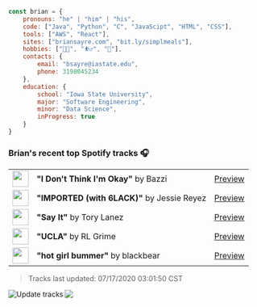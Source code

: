 ```javascript
const brian = {
    pronouns: "he" | "him" | "his",
    code: ["Java", "Python", "C", "JavaScipt", "HTML", "CSS"],
    tools: ["AWS", "React"],
    sites: ["briansayre.com", "bit.ly/simplmeals"],
    hobbies: ["👨‍💻", "⛹️‍♂️", "🍳"],
    contacts: {
        email: "bsayre@iastate.edu",
        phone: 3198045234
    },
    education: {
        school: "Iowa State University",
        major: "Software Engineering",
        minor: "Data Science",
        inProgress: true
    }
}
```

### Brian's recent top Spotify tracks 🎧
<table>
<!-- top_tracks starts -->
    <tr>
        <td> <img height="32px" src="https://i.scdn.co/image/ab67616d000048516bbd6589349e2bab2ce3f38b"> </td>
        <td> <b>"I Don't Think I'm Okay"</b> by Bazzi</td>
        <td> <a href="https://p.scdn.co/mp3-preview/a1cef8de9c2cfb52ca9ecde857b8e7b3581b701e?cid=856b16ed1b17433b9b4ee14b5a0c5a87" target="_blank" > Preview </a> </td>
    </tr>
    <tr>
        <td> <img height="32px" src="https://i.scdn.co/image/ab67616d000048518e59b60132f8d99895ab4803"> </td>
        <td> <b>"IMPORTED (with 6LACK)"</b> by Jessie Reyez</td>
        <td> <a href="https://p.scdn.co/mp3-preview/8b481ccf456d7c8781e0a54d6467fc8529653b04?cid=856b16ed1b17433b9b4ee14b5a0c5a87" target="_blank" > Preview </a> </td>
    </tr>
    <tr>
        <td> <img height="32px" src="https://i.scdn.co/image/ab67616d000048519f7ce2227875fd3d645fb5d6"> </td>
        <td> <b>"Say It"</b> by Tory Lanez</td>
        <td> <a href="https://p.scdn.co/mp3-preview/edddbd0c29ef46a6a783a8d1ef8949faae44a95a?cid=856b16ed1b17433b9b4ee14b5a0c5a87" target="_blank" > Preview </a> </td>
    </tr>
    <tr>
        <td> <img height="32px" src="https://i.scdn.co/image/ab67616d00004851eded2e9bae0cba9092424797"> </td>
        <td> <b>"UCLA"</b> by RL Grime</td>
        <td> <a href="https://p.scdn.co/mp3-preview/13ad5e1913839d962a58a7afa8f5f520357c3d5a?cid=856b16ed1b17433b9b4ee14b5a0c5a87" target="_blank" > Preview </a> </td>
    </tr>
    <tr>
        <td> <img height="32px" src="https://i.scdn.co/image/ab67616d0000485195e845fcceb1625ff6178411"> </td>
        <td> <b>"hot girl bummer"</b> by blackbear</td>
        <td> <a href="https://p.scdn.co/mp3-preview/aa9a85eb78963b88b44000bd02cb898073fff697?cid=856b16ed1b17433b9b4ee14b5a0c5a87" target="_blank" > Preview </a> </td>
    </tr>
<!-- top_tracks ends -->
</table>

<!-- last_updated starts -->
> Tracks last updated: 07/17/2020 03:01:50 CST
<!-- last_updated ends -->

<a href="https://github.com/briansayre/briansayre/actions?query=workflow%3A%22Build+README%22"><img src="https://github.com/briansayre/briansayre/workflows/Build%20README/badge.svg" align="left" alt="Update tracks"></a>

![](https://visitor-badge.glitch.me/badge?page_id=briansayre.briansayre)
